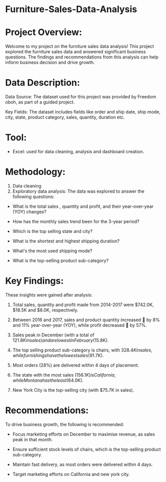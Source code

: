 # Furniture-Sales-Data-Analysis

# Project Overview:
Welcome to my project on the furniture sales data analysis! This project explored the furniture sales data and answered significant business questions. The findings and recommendations from this analysis can help inform business decision and drive growth.

# Data Description:
Data Source: The dataset used for this project was provided by Freedom oboh, as part of a guided project.

Key Fields: 
The dataset includes fields like order and ship date, ship mode, city, state, product category, sales, quantity, duration etc.

# Tool:
- Excel: used for data cleaning, analysis and dashboard creation.

# Methodology:
1. Data cleaning 
2. Exploratory data analysis: The data was explored to answer the following questions:
   
- What is the total sales , quantity and profit, and their year-over-year (YOY) changes?

- How has the monthly sales trend been for the 3-year period?

- Which is the top selling state and city?

- What is the shortest and highest shipping duration?

- What's the most used shipping mode?

- What is the top-selling product sub-category?

# Key Findings:
These insights were gained after analysis:

1. Total sales, quantity and profit made from 2014-2017 were $742.0K, $18.5K and $8.0K, respectively.

2. Between 2016 and 2017, sales and product quantity increased 🔺 by 8% and 11%  year-over-year (YOY), while profit decreased 🔻 by 57%.
3. Sales peak in December (with a total of $121.8K in sales) and are lowest in February ($15.8K).
4. The top selling product sub-category is chairs, with $328.4K in sales, while furnishings have the lowest sales ($91.7K).
5. Most orders (28%) are delivered within 4 days of placement.
6. The state with the most sales ($156.1K) is California, while Montana has the least ($64.0K).
7. New York City is the top-selling city (with $75.7K in sales).

# Recommendations:
To drive business growth, the following is recommended:

- Focus marketing efforts on December to maximise revenue, as sales peak in that month.
  
- Ensure sufficient stock levels of chairs, which is the top-selling product sub-category.
- Maintain fast delivery, as most orders were delivered within 4 days.
- Target marketing efforts on California and new york city.
